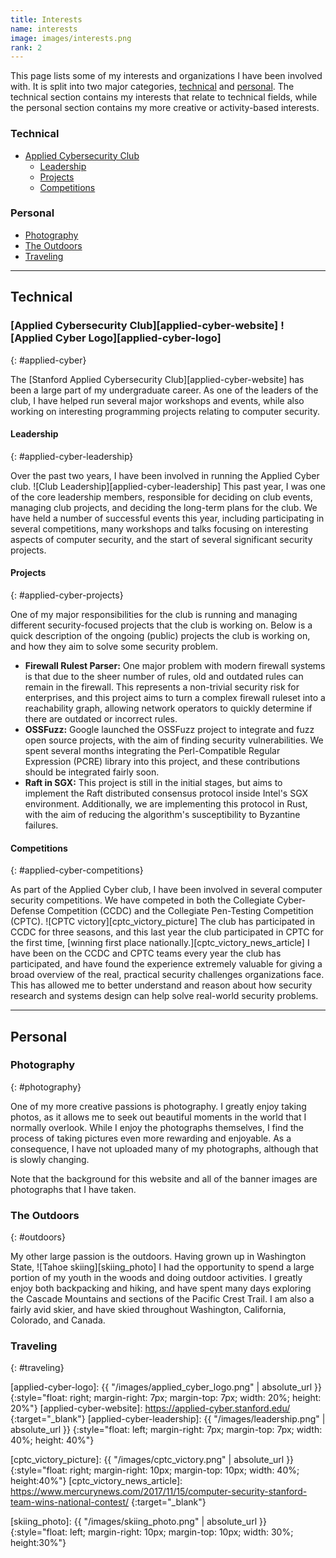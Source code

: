 ```yaml
---
title: Interests
name: interests
image: images/interests.png
rank: 2
---
```

This page lists some of my interests and organizations I have been involved
with. It is split into two major categories, [technical](#technical) and
[personal](#personal). The technical section contains my interests that relate
to technical fields, while the personal section contains my more creative or
activity-based interests.

### Technical
- [Applied Cybersecurity Club](#applied-cyber)
  + [Leadership](#applied-cyber-leadership)
  + [Projects](#applied-cyber-projects)
  + [Competitions](#applied-cyber-competitions)

### Personal
- [Photography](#photography)
- [The Outdoors](#outdoors)
- [Traveling](#traveling)

-------------------------------------------------------------------------------

## Technical

### [Applied Cybersecurity Club][applied-cyber-website] ![Applied Cyber Logo][applied-cyber-logo]
{: #applied-cyber}

The [Stanford Applied Cybersecurity Club][applied-cyber-website] has been a
large part of my undergraduate career. As one of the leaders of the club, I
have helped run several major workshops and events, while also working on
interesting programming projects relating to computer security.

#### Leadership
{: #applied-cyber-leadership}

Over the past two years, I have been involved in running the Applied Cyber club.
![Club Leadership][applied-cyber-leadership]
This past year, I was one of the core leadership members, responsible for
deciding on club events, managing club projects, and deciding the long-term
plans for the club. We have held a number of successful events this year,
including participating in several competitions, many workshops and talks
focusing on interesting aspects of computer security, and the start of several
significant security projects.

#### Projects
{: #applied-cyber-projects}

One of my major responsibilities for the club is running and managing different
security-focused projects that the club is working on. Below is a quick
description of the ongoing (public) projects the club is working on, and how
they aim to solve some security problem.

- **Firewall Rulest Parser:**
One major problem with modern firewall systems is that due to the sheer number
of rules, old and outdated rules can remain in the firewall. This represents
a non-trivial security risk for enterprises, and this project aims to turn
a complex firewall ruleset into a reachability graph, allowing network operators
to quickly determine if there are outdated or incorrect rules.
- **OSSFuzz:**
Google launched the OSSFuzz project to integrate and fuzz open source projects,
with the aim of finding security vulnerabilities. We spent several months
integrating the Perl-Compatible Regular Expression (PCRE) library into this
project, and these contributions should be integrated fairly soon.
- **Raft in SGX:**
This project is still in the initial stages, but aims to implement the Raft
distributed consensus protocol inside Intel's SGX environment. Additionally,
we are implementing this protocol in Rust, with the aim of reducing the
algorithm's susceptibility to Byzantine failures.

#### Competitions
{: #applied-cyber-competitions}

As part of the Applied Cyber club, I have been involved in several computer
security competitions. We have competed in both the Collegiate Cyber-Defense
Competition (CCDC) and the Collegiate Pen-Testing Competition (CPTC).
![CPTC victory][cptc_victory_picture]
The club has participated in CCDC for three seasons, and this last year the
club participated in CPTC for the first time, [winning first place
nationally.][cptc_victory_news_article] I have been on the CCDC and CPTC teams
every year the club has participated, and have found the experience extremely
valuable for giving a broad overview of the real, practical security challenges
organizations face. This has allowed me to better understand and reason about
how security research and systems design can help solve real-world security
problems.

-------------------------------------------------------------------------------

## Personal

### Photography
{: #photography}

One of my more creative passions is photography. I greatly enjoy taking photos,
as it allows me to seek out beautiful moments in the world that I normally
overlook. While I enjoy the photographs themselves, I find the process of taking
pictures even more rewarding and enjoyable. As a consequence, I have not
uploaded many of my photographs, although that is slowly changing.

Note that the background for this website and all of the banner images are
photographs that I have taken.

### The Outdoors
{: #outdoors}

My other large passion is the outdoors. Having grown up in Washington State,
![Tahoe skiing][skiing_photo]
I had the opportunity to spend a large portion of my youth in the woods and
doing outdoor activities. I greatly enjoy both backpacking and hiking, and
have spent many days exploring the Cascade Mountains and sections of the
Pacific Crest Trail. I am also a fairly avid skier, and have skied throughout
Washington, California, Colorado, and Canada.

### Traveling
{: #traveling}



[applied-cyber-logo]: {{ "/images/applied_cyber_logo.png" | absolute_url }}
{:style="float: right; margin-right: 7px; margin-top: 7px; width: 20%; height: 20%"}
[applied-cyber-website]: https://applied-cyber.stanford.edu/
{:target="\_blank"}
[applied-cyber-leadership]: {{ "/images/leadership.png" | absolute_url }}
{:style="float: left; margin-right: 7px; margin-top: 7px; width: 40%; height: 40%"}

[cptc_victory_picture]: {{ "/images/cptc_victory.png" | absolute_url }}
{:style="float: right; margin-right: 10px; margin-top: 10px; width: 40%; height:40%"}
[cptc_victory_news_article]: https://www.mercurynews.com/2017/11/15/computer-security-stanford-team-wins-national-contest/
{:target="\_blank"}

[skiing_photo]: {{ "/images/skiing_photo.png" | absolute_url }}
{:style="float: left; margin-right: 10px; margin-top: 10px; width: 30%; height:30%"}
